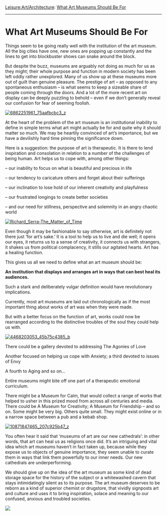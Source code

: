 [Leisure:](https://www.theschooloflife.com/thebookoflife/category/leisure/)[Art/Architecture](https://www.theschooloflife.com/thebookoflife/category/leisure/artarchitecture/): [What Art Museums Should Be For](https://www.theschooloflife.com/thebookoflife/utopian-art-museums/)

* * *

# What Art Museums Should Be For

Things seem to be going really well with the institution of the art museum. All the big cities have one, new ones are popping up constantly and the lines to get into blockbuster shows can snake around the block.

But despite the buzz, museums are arguably not doing as much for us as they might; their whole purpose and function in modern society has been left oddly rather unexplored. Many of us show up at these museums more out of guilt than genuine pleasure. The prestige of art – as opposed to any spontaneous enthusiasm – is what seems to keep a sizeable share of people coming through the doors. And a lot of the more recent art on display can be deeply puzzling to behold – even if we don’t generally reveal our confusion for fear of seeming foolish.&nbsp;

[![6862251961_75aafbcbc3_z](https://www.theschooloflife.com/thebookoflife/wp-content/uploads/2014/10/6862251961_75aafbcbc3_z.jpg)](http://www.thebookoflife.org/wp-content/uploads/2014/10/6862251961_75aafbcbc3_z.jpg)

At the heart of the problem of the art museum is an institutional inability to define in simple terms what art might actually be for and quite why it should matter so much. We may be heartily convinced of art’s importance, but we have a devilishly hard time pinning the significance down.

Here is a suggestion: the purpose of art is therapeutic. It is there to lend inspiration and consolation in relation to a number of the challenges of being human. Art helps us to cope with, among other things:

– our inability to focus on what is beautiful and precious in life

– our tendency to caricature others and forget about their sufferings&nbsp;

– our inclination to lose hold of our inherent creativity and playfulness&nbsp;

– our frustrated longings to create better societies

– and our need for stillness, perspective and solemnity in an angry chaotic world

[![Richard_Serra-The_Matter_of_Time](https://www.theschooloflife.com/thebookoflife/wp-content/uploads/2014/10/Richard_Serra-The_Matter_of_Time.jpg)](http://www.thebookoflife.org/wp-content/uploads/2014/10/Richard_Serra-The_Matter_of_Time.jpg)

Even though it may be fashionable to say otherwise, art is definitely not there just ‘for art’s sake.’ It is a tool to help us to live and die well; it opens our eyes, it returns us to a sense of creativity, it connects us with strangers, it shakes us from political complacency, it stills our agitated hearts. Art has a healing function.

This gives us all we need to define what an art museum should be:

**An institution that displays and arranges art in ways that can best heal its audiences.**

Such a stark and deliberately vulgar definition would have revolutionary implications.

Currently, most art museums are laid out chronologically&nbsp;as if the most important thing about works of art was when they were made.

But with a better focus on the function of art, works could now be rearranged according to the distinctive troubles of the soul they could help us with.

[![4468203053_45b75c4385_b](https://www.theschooloflife.com/thebookoflife/wp-content/uploads/2014/10/4468203053_45b75c4385_b.jpg)](http://www.thebookoflife.org/wp-content/uploads/2014/10/4468203053_45b75c4385_b.jpg)

There could be a gallery devoted to addressing The Agonies of Love

Another focused on helping us cope with Anxiety; a third devoted to issues of Envy

A fourth to Aging and so on…

Entire museums might bite off one part of a therapeutic emotional curriculum.

There might be a Museum for Calm, that would collect a range of works that helped to usher in this prized mood from across all centuries and media. There could be A Museum for Creativity; A Museum for Friendship – and so on. Some might be very big. Others quite small. They might exist online or in a narrow space between a pub and a kebab shop.

[![10871847465_207c925b47_z](https://www.theschooloflife.com/thebookoflife/wp-content/uploads/2014/10/10871847465_207c925b47_z.jpg)](http://www.thebookoflife.org/wp-content/uploads/2014/10/10871847465_207c925b47_z.jpg)

You often hear it said that ‘museums of art are our new cathedrals’: in other words, that art can heal us as religions once did. It’s an intriguing and vital idea which art museums haven’t in fact taken up, because while they expose us to objects of genuine importance, they seem unable to curate them in ways that link them powerfully to our inner needs. Our new cathedrals are underperforming.

We should give up on the idea of the art museum as some kind of dead storage space for the history of the subject or a whitewashed cavern that stays intimidatingly silent as to its purpose. The art museum deserves to be reborn as a kind of superior chemist or drugstore, that vividly signposts art and culture and uses it to bring inspiration, solace and meaning to our confused, anxious and troubled societies.

[![](https://img.youtube.com/vi/ThyY7efQJP0/0.jpg)](https://www.youtube.com/embed/ThyY7efQJP0 '')
